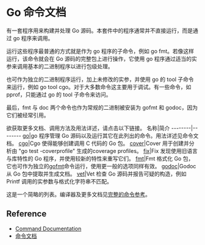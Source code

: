 # Go 命令文档
有一套程序用来构建并处理 Go 源码。本套件中的程序通常并不直接运行，而是通过 go 程序来调用。

运行这些程序最普通的方式就是作为 go 程序的子命令，例如 go fmt。若像这样运行，该命令就会在 Go 源码的完整包上进行操作，它使用 go 程序通过适当的实参来调用基本的二进制程序以进行包级处理。

也可作为独立的二进制程序运行，加上未修改的实参，并使用 go 的 tool 子命令来运行，例如 go tool cgo。对于大多数命令这主要用于调试。有一些命令，如 pprof，只能通过 go 的 tool 子命令来访问。

最后，fmt 与 doc 两个命令也作为常规的二进制被安装为 gofmt 和 godoc，因为它们被经常引用。

欲获取更多文档、调用方法及用法详述，请点击以下链接。
名称|简介
--------|--------
[go](https://golang.org/cmd/go/)|go 程序管理 Go 源码以及运行其它在此列出的命令。用法详述见命令文档。
[cgo](https://golang.org/cmd/cgo/)|Cgo 使得能够创建调用 C 代码的 Go 包。
[cover](https://golang.org/cmd/cover/)|Cover 用于创建并分析由 "go test -coverprofile" 生成的coverage profiles。
[fix](https://golang.org/cmd/fix/)|Fix 发现使用旧语言与库特性的 Go 程序，并使用较新的特性来重写它们。
[fmt](https://golang.org/cmd/gofmt/)|Fmt 格式化 Go 包，它也可作为独立的[gofmt](https://golang.org/cmd/gofmt/)命令运行，使用更一般的选项同样有效。
[godoc](https://godoc.org/golang.org/x/tools/cmd/godoc/)|Godoc 从 Go 包中提取并生成文档。
[vet](https://golang.org/cmd/vet/)|Vet 检查 Go 源码并报告可疑的构造，例如 Printf 调用的实参数与格式化字符串不匹配。

这是一个简略的列表。编译器及更多文档见[完整的命令参考](https://golang.org/cmd/)。

## Reference
- [Command Documentation](https://golang.org/doc/cmd)
- [命令文档](https://go-zh.org/doc/cmd)